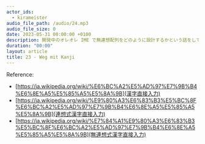 ```yaml
---
actor_ids:
  - kirameister
audio_file_path: /audio/24.mp3
audio_file_size: 0
date: 2023-05-31 00:00:00 +0100
description: 開発中のオレオレ IME で無連想配列をどのように設計するかという話をしてみました。
duration: "00:00"
layout: article
title: 23 - Weg mit Kanji
---
```


Reference:
* [https://ja.wikipedia.org/wiki/%E6%BC%A2%E5%AD%97%E7%9B%B4%E6%8E%A5%E5%85%A5%E5%8A%9B](漢字直接入力)
* [https://ja.wikipedia.org/wiki/%E9%80%A3%E6%83%B3%E5%BC%8F%E6%BC%A2%E5%AD%97%E7%9B%B4%E6%8E%A5%E5%85%A5%E5%8A%9B](連想式漢字直接入力)
* [https://ja.wikipedia.org/wiki/%E7%84%A1%E9%80%A3%E6%83%B3%E5%BC%8F%E6%BC%A2%E5%AD%97%E7%9B%B4%E6%8E%A5%E5%85%A5%E5%8A%9B](無連想式漢字直接入力)
